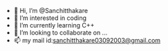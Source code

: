 - 👋 Hi, I’m @Sanchitthakare
- 👀 I’m interested in coding
- 🌱 I’m currently learning C++
- 💞️ I’m looking to collaborate on ...
- 📫 my mail id:sanchitthakare03092003@gmail.com

<!---
Sanchitthakare/Sanchitthakare is a ✨ special ✨ repository because its `README.md` (this file) appears on your GitHub profile.
You can click the Preview link to take a look at your changes.
--->
